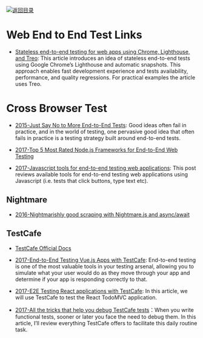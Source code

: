 [![返回目录](https://user-images.githubusercontent.com/5803001/38079637-ff0abcf0-3371-11e8-9b76-ad651620afc7.jpg)](https://github.com/wxyyxc1992/Awesome-Lists)

# Web End to End Test Links

* [Stateless end-to-end testing for web apps using Chrome, Lighthouse, and Treo](https://hackernoon.com/stateless-end-to-end-testing-for-web-apps-7b54855f3c48?source=linkShare-fe48c4221a4c-1508838031): This article introduces an idea of stateless end-to-end tests using Google Chrome’s Lighthouse and automatic snapshots. This approach enables fast development experience and tests availability, performance, and quality regressions. For practical examples the article uses Treo.

# Cross Browser Test

* [2015-Just Say No to More End-to-End Tests](https://parg.co/bym): Good ideas often fail in practice, and in the world of testing, one pervasive good idea that often fails in practice is a testing strategy built around end-to-end tests.

* [2017-Top 5 Most Rated Node.js Frameworks for End-to-End Web Testing](https://parg.co/bQo)

* [2017-Javascript tools for end-to-end testing web applications](https://mo.github.io/2017/07/20/javascript-e2e-integration-testing.html): This post reviews available tools for end-to-end testing web applications using Javascript (i.e. tests that click buttons, type text etc).

## Nightmare

* [2016-Nightmarishly good scraping with Nightmare.js and async/await](https://parg.co/bQA)

## TestCafe

* [TestCafe Official Docs](https://devexpress.github.io/testcafe/)

* [2017-End-to-End Testing Vue.js Apps with TestCafe](https://alligator.io/vuejs/e2e-testing-testcafe/): End-to-end testing is one of the most valuable tools in your testing arsenal, allowing you to simulate what your user would do as they move through your app and determine if your app is responding correctly to that.

* [2017-E2E Testing React applications with TestCafe](https://parg.co/bhF): In this article, we will use TestCafe to test the React TodoMVC application.

* [2017-All the tricks that help you debug TestCafe tests](https://medium.com/@dikareva1209/all-the-tricks-that-help-you-debug-testcafe-tests-af0418220d)：When you write functional tests, sooner or later you face the need to debug them. In this article, I’ll review everything TestCafe offers to facilitate this daily routine task.
